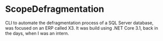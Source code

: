 # ScopeDefragmentation

CLI to automate the defragmentation process of a SQL Server database, was focused on an ERP called X3.
It was build using .NET Core 3.1, back in the days, when I was an intern.

